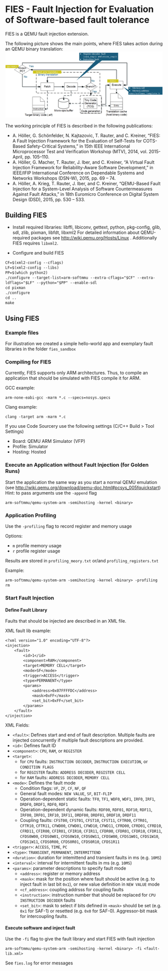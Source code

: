 FIES - Fault Injection for Evaluation of Software-based fault tolerance
==========================================================================

FIES is a QEMU fault injection extension.
 
The following picture shows the main points, where FIES takes action during an QEMU binary translation:
![TCG Image](fies_doc/fies_tcg.png)

The working principle of FIES is described in the following publications:
* A. Höller, G. Schönfelder, N. Kajtazovic, T. Rauter, and C. Kreiner, “FIES: A Fault Injection Framework for the Evaluation of Self-Tests for COTS-Based Safety-Critical Systems,” in 15th IEEE International Microprocessor Test and Verification Workshop (MTV), 2014, vol. 2015-April, pp. 105–110.
* A. Höller, G. Macher, T. Rauter, J. Iber, and C. Kreiner, “A Virtual Fault Injection Framework for Reliability-Aware Software Development,” in IEEE/IFIP International Conference on Dependable Systems and Networks Workshops (DSN-W), 2015, pp. 69 – 74.
* A. Höller, A. Krieg, T. Rauter, J. Iber, and C. Kreiner, “QEMU-Based Fault Injection for a System-Level Analysis of Software Countermeasures Against Fault Attacks,” in 18th Euromicro Conference on Digital System Design (DSD), 2015, pp. 530 – 533.

Building FIES
--------------

* Install required libraries: libffi, libiconv, gettext, python, pkg-config, glib, sdl, zlib, pixman, libfdt, libxml2
  For detailed information about QEMU-required packages see http://wiki.qemu.org/Hosts/Linux . Additionally FIES requires `libxml2`.

* Configure and build FIES
```splus
CF=$(xml2-config --cflags)
LF=$(xml2-config --libs)
PP=$(which python2)
./configure --target-list=arm-softmmu --extra-cflags="$CF" --extra-ldflags="$LF" --python="$PP" --enable-sdl
cd pixman
./configure
cd ..
make
```

Using FIES
-----------

### Example files
For illustration we created a simple hello-world app and exemplary fault libraries in the folder `fies_sandbox`

### Compiling for FIES
Currently, FIES supports only ARM architectures. Thus, to compile an application that should be simulated with FIES compile it for ARM.

GCC example:
```splus
arm-none-eabi-gcc -marm *.c --specs=nosys.specs
```

Clang example:
```splus
clang -target arm -marm *.c 
```

If you use Code Sourcery use the following settings (C/C++ Build > Tool Settings)
* Board: QEMU ARM Simulator (VFP)
* Profile: Simulator
* Hosting: Hosted

### Execute an Application without Fault Injection (for Golden Runs)
Start the application the same way as you start a normal QEMU emulation (see http://wiki.qemu.org/download/qemu-doc.html#pcsys_005fquickstart)
Hint: to pass arguments use the `-append` flag

```splus
arm-softmmu/qemu-system-arm -semihosting -kernel <binary>
```

### Application Profiling
Use the `-profiling` flag to record register and memory usage

Options:
* `m` profile memory usage
* `r` profile register usage

Results are stored in `profiling_meory.txt` or/and `profiling_registers.txt`

Example:
```splus
arm-softmmu/qemu-system-arm -semihosting -kernel <binary> -profiling rm
```

### Start Fault Injection
#### Define Fault Library
Faults that should be injected are described in an XML file.

XML fault lib example:
```splus
<?xml version="1.0" encoding="UTF-8"?>
<injection>
	<fault>
		<id>1</id>
		<component>RAM</component>
		<target>MEMORY CELL</target>
		<mode>SF</mode>
		<trigger>ACCESS</trigger>
		<type>PERMANENT</type>
		<params> 
			<address>0x07FFFFDC</address>
			<mask>0xFF</mask>
			<set_bit>0xFF</set_bit>
		</params>
	</fault>
</injection>
```

XML Fields:
* `<fault>`: Defines start and end of fault description. Multiple faults are injected concurrently if multiple fault descriptions are provided.
* `<id>`: Defines fault ID
* `<component>`: `CPU`, `RAM`, or `REGISTER`
* `<target>`:
  * for `CPU` faults: `INSTRUCTION DECODER`, `INSTRUCTION EXECUTION`, or `CONDITION FLAGS`
  * for `REGISTER` faults: `ADDRESS DECODER`, `REGISTER CELL`
  * for `RAM` faults: `ADDRESS DECODER`, `MEMORY CELL`
* `<mode>`: Defines the fault mode
  * Condition flags: `VF`, `ZF`, `CF`, `NF`, `QF`
  * General fault modes: `NEW VALUE`, `SF`, `BIT-FLIP`
  * Operation-dependent static faults: `TF0`, `TF1`, `WDF0`, `WDF1`, `IRF0`, `IRF1`,
`DRDF0`, `DRDF1`, `RDF0`, `RDF1`
  * Operation-dependent dynamic faults: `RDF00`, `RDF01`, `RDF10`, `RDF11`, `IRF00`, `IRF01`, `IRF10`, `IRF11`, `DRDF00`, `DRDF01`, `DRDF10`, `DRDF11`
  * Coupling faults: `CFST00`, `CFST01`, `CFST10`, `CFST11`, `CFTR00`, `CFTR01`, `CFTR10`, `CFTR11`, `CFWD00`, `CFWD01`, `CFWD10`, `CFWD11`, `CFRD00`, `CFRD01`, `CFRD10`, `CFRD11`, `CFIR00`, `CFIR01`, `CFIR10`, `CFIR11`, `CFDR00`, `CFDR01`, `CFDR10`, `CFDR11`, `CFDS0W00`, `CFDS0W01`, `CFDS0W10`, `CFDS0W11`, `CFDSW00`, `CFDS1W01`, `CFDS1W10`, `CFDS1W11`, `CFDS0R00`, `CFDS0R01`, `CFDS0R10`, `CFDS1R11`
* `<trigger>`: `ACCESS`, `TIME`, `PC`
* `<type>`: `TRANSIENT`, `PERMANENT`, `INTERMITTEND`
* `<duration>`: duration for intemittend and transient faults in ms (e.g. `10MS`)
* `<interval>`: interval for intermittent faults in ms (e.g. `10MS`)
* `<params>`: parameter descriptions to specify fault mode
  * `<address>`: register or memory address
  * `<mask>`: mask for the position where fault should be active (e.g. to inject fault in last bit `0x1`), or new value definition in `NEW VALUE` mode
  * `<cf_address>`: coupling addrsss for coupling faults
  * `<instruction>`: instruction number that should be replaced for `CPU INSTRUCTION DECODER` faults 
  * `<set_bit>`: mask to select if bits defined in `<mask>` should be set (e.g. `0x1` for SAF-1) or resetted (e.g. `0x0` for SAF-0). Aggressor-bit mask for intercoupling faults.

#### Execute software and inject fault
Use the `-fi` flag to give the fault library and start FIES with fault injection

```splus
arm-softmmu/qemu-system-arm -semihosting -kernel <binary> -fi <fault-lib.xml>
```

See `fies.log` for error messages
